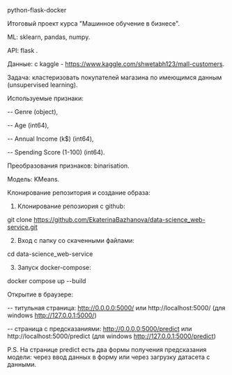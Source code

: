 python-flask-docker

Итоговый проект курса "Машинное обучение в бизнесе".

ML: sklearn, pandas, numpy.

API: flask .

Данные: с kaggle - https://www.kaggle.com/shwetabh123/mall-customers.

Задача: кластеризовать покупателей магазина по имеющимся данным (unsupervised learning).

Используемые признаки:

-- Genre (object), 

-- Age (int64), 

-- Annual Income (k$) (int64), 

-- Spending Score (1-100) (int64).

Преобразования признаков: binarisation.

Модель: KMeans.

Клонирование репозитория и создание образа:

1. Клонирование репозиория с github:

git clone https://github.com/EkaterinaBazhanova/data-science_web-service.git

2. Вход с папку со скаченными файлами:

cd data-science_web-service

3. Запуск docker-compose:

docker compose up --build

Открытие в браузере:

-- титульная страница: http://0.0.0.0:5000/ или http://localhost:5000/ (для windows http://127.0.0.1:5000/)

-- страница с предсказаниями: http://0.0.0.0:5000/predict или http://localhost:5000/predict (для windows http://127.0.0.1:5000/predict)

P.S. На странице predict есть два формы получения предсказания модели: через ввод данных в форму или через загрузку датасета с данными.
